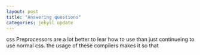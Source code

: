 ```yaml
---
layout: post
title: "Answering questions"
categories: jekyll update
---
```

css Preprocessors are a lot better to lear how to use than just continueing to use normal css. the usage of these compilers makes it so that